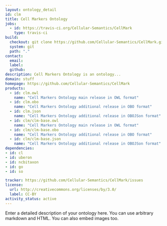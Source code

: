 ```yaml
---
layout: ontology_detail
id: clm
title: Cell Markers Ontology
jobs:
  - id: https://travis-ci.org/Cellular-Semantics/CellMark
    type: travis-ci
build:
  checkout: git clone https://github.com/Cellular-Semantics/CellMark.git
  system: git
  path: "."
contact:
  email: 
  label: 
  github: 
description: Cell Markers Ontology is an ontology...
domain: stuff
homepage: https://github.com/Cellular-Semantics/CellMark
products:
  - id: clm.owl
    name: "Cell Markers Ontology main release in OWL format"
  - id: clm.obo
    name: "Cell Markers Ontology additional release in OBO format"
  - id: clm.json
    name: "Cell Markers Ontology additional release in OBOJSon format"
  - id: clm/clm-base.owl
    name: "Cell Markers Ontology main release in OWL format"
  - id: clm/clm-base.obo
    name: "Cell Markers Ontology additional release in OBO format"
  - id: clm/clm-base.json
    name: "Cell Markers Ontology additional release in OBOJSon format"
dependencies:
- id: cl
- id: uberon
- id: ncbitaxon
- id: go
- id: so

tracker: https://github.com/Cellular-Semantics/CellMark/issues
license:
  url: http://creativecommons.org/licenses/by/3.0/
  label: CC-BY
activity_status: active
---
```


Enter a detailed description of your ontology here. You can use arbitrary markdown and HTML.
You can also embed images too.

